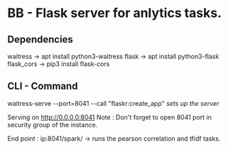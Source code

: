 # BB - Flask server for anlytics tasks.

## Dependencies 
waitress -> apt install python3-waitress
flask -> apt install python3-flask 
flask_cors -> pip3 install flask-cors

## CLI - Command 
waitress-serve --port=8041 --call "flaskr:create_app"
*sets up the server* 


Serving on http://0.0.0.0:8041
Note : Don't forget to open 8041 port in security group of the instance.


End point : ip:8041/spark/
-> runs the pearson correlation and tfidf tasks.



